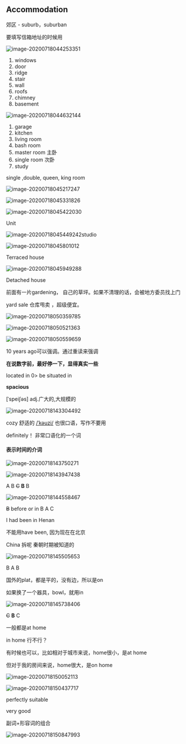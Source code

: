 ## Accommodation

郊区 - suburb，suburban

要填写信箱地址的时候用

![image-20200718044253351](C:\Users\UncleDong\AppData\Roaming\Typora\typora-user-images\image-20200718044253351.png)

1. windows
2. door
3. ridge
4. stair
5. wall
6. roofs
7. chimney
8. basement

![image-20200718044632144](D:\好好学习\day-day-up\英语笔记\雅思学习\image-20200718044632144.png)

1. garage
2. kitchen
3. living room
4. bash room
5. master room 主卧
6. single room 次卧
7. study

single ,double, queen, king room

![image-20200718045217247](C:\Users\UncleDong\AppData\Roaming\Typora\typora-user-images\image-20200718045217247.png)

![image-20200718045331826](C:\Users\UncleDong\AppData\Roaming\Typora\typora-user-images\image-20200718045331826.png)

![image-20200718045422030](C:\Users\UncleDong\AppData\Roaming\Typora\typora-user-images\image-20200718045422030.png)

Unit

![image-20200718045449242](C:\Users\UncleDong\AppData\Roaming\Typora\typora-user-images\image-20200718045449242.png)studio

![image-20200718045801012](C:\Users\UncleDong\AppData\Roaming\Typora\typora-user-images\image-20200718045801012.png)

Terraced house

![image-20200718045949288](C:\Users\UncleDong\AppData\Roaming\Typora\typora-user-images\image-20200718045949288.png)

Detached house

前面有一片gardening， 自己的草坪。如果不清理的话，会被地方委员找上门

yard sale 仓库甩卖 ，超级便宜。

![image-20200718050359785](C:\Users\UncleDong\AppData\Roaming\Typora\typora-user-images\image-20200718050359785.png)

![image-20200718050521363](C:\Users\UncleDong\AppData\Roaming\Typora\typora-user-images\image-20200718050521363.png)

![image-20200718050559659](C:\Users\UncleDong\AppData\Roaming\Typora\typora-user-images\image-20200718050559659.png)

10 years ago可以强调。通过重读来强调

**在说数字前，最好停一下，显得真实一些**

located in 0> be situated in 

**spacious**

[ˈspeiʃəs]
adj.广大的,大规模的



![image-20200718143304492](C:\Users\UncleDong\AppData\Roaming\Typora\typora-user-images\image-20200718143304492.png)

cozy 舒适的 [/ˈkəuzi/](cmd://Speak/_uk_/cozy) 也很口语，写作不要用

definitely！ 非常口语化的一个词

#### 表示时间的介词

![image-20200718143750271](C:\Users\UncleDong\AppData\Roaming\Typora\typora-user-images\image-20200718143750271.png)

![image-20200718143947438](C:\Users\UncleDong\AppData\Roaming\Typora\typora-user-images\image-20200718143947438.png)

A B ~~C~~ **B** B

![image-20200718144558467](C:\Users\UncleDong\AppData\Roaming\Typora\typora-user-images\image-20200718144558467.png)

~~B~~ before or in B A  C

I had been in Henan

不能用have been, 因为现在在北京

China 拆呢  秦朝时期被知道的

![image-20200718145505653](C:\Users\UncleDong\AppData\Roaming\Typora\typora-user-images\image-20200718145505653.png)

B A B

国外的plat，都是平的，没有边，所以是on

如果换了一个器具，bowl，就用in

![image-20200718145738406](C:\Users\UncleDong\AppData\Roaming\Typora\typora-user-images\image-20200718145738406.png)

~~C~~ **B** C

一般都是at home

in home 行不行？

有时候也可以，比如相对于城市来说，home很小，是at home

但对于我的房间来说，home很大，是on home

![image-20200718150052113](C:\Users\UncleDong\AppData\Roaming\Typora\typora-user-images\image-20200718150052113.png)

![image-20200718150437717](C:\Users\UncleDong\AppData\Roaming\Typora\typora-user-images\image-20200718150437717.png)

perfectly suitable

very good

副词+形容词的组合

![image-20200718150847993](C:\Users\UncleDong\AppData\Roaming\Typora\typora-user-images\image-20200718150847993.png)